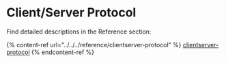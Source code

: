 # Client/Server Protocol

Find detailed descriptions in the Reference section:

{% content-ref url="../../../reference/clientserver-protocol" %}
[clientserver-protocol](../../../reference/clientserver-protocol)
{% endcontent-ref %}
